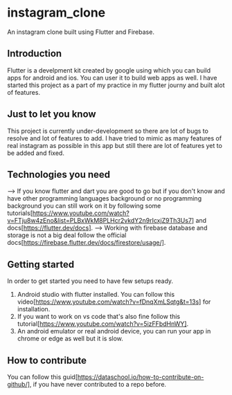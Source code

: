 # instagram_clone

An instagram clone built using Flutter and Firebase.

## Introduction
Flutter is a develpment kit created by google using which you can build apps for android and ios. You can user it to build web apps as well. I have started this project as a part of my practice in my flutter journy and built alot of features.

## Just to let you know
This project is currently under-development so there are lot of bugs to resolve and lot of features to add.
I have tried to mimic as many features of real instagram as possible in this app but still there are lot of features yet to be added and fixed.

## Technologies you need
--> If you know flutter and dart you are good to go but if you don't know and have other programming languages background or no programming background you can still work on it by following some tutorials[https://www.youtube.com/watch?v=FTju8w4zEno&list=PLBxWkM8PLHcr2vkdY2n9rIcxjZ9Th3Us7] and docs[https://flutter.dev/docs].
--> Working with firebase database and storage is not a big deal follow the official docs[https://firebase.flutter.dev/docs/firestore/usage/].

## Getting started
In order to get started you need to have few setups ready.
1) Android studio with flutter installed. You can follow this video[https://www.youtube.com/watch?v=fDnqXmLSqtg&t=13s] for installation.
2) If you want to work on vs code that's also fine follow this tutorial[https://www.youtube.com/watch?v=5izFFbdHnWY].
3) An android emulator or real android device, you can run your app in chrome or edge as well but it is slow.

## How to contribute
You can follow this guid[https://dataschool.io/how-to-contribute-on-github/], if you have never contributed to a repo before. 
